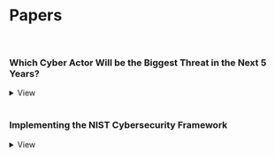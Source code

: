 # Papers

<br>

### Which Cyber Actor Will be the Biggest Threat in the Next 5 Years?
<details>
  <summary>View</summary>

<div markdown="1">
<embed src="https://jmrweb.github.io/assets/documents/Biggest_Cyber_Threat_Actor.pdf" type="application/pdf" />
</div>

</details>

<br>

### Implementing the NIST Cybersecurity Framework
<details>
  <summary>View</summary>

<div markdown="1">
<a href="https://jmrweb.github.io/assets/documents/Implementing_the_NIST_Framework.pdf" target="_blank">Open in new window.</a> <embed src="https://jmrweb.github.io/assets/documents/Implementing_the_NIST_Framework.pdf" width="100%" height="850px" />
</div>

</details>

